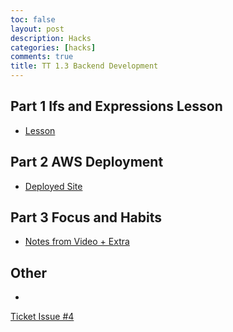 ```yaml
---
toc: false
layout: post
description: Hacks
categories: [hacks]
comments: true
title: TT 1.3 Backend Development
---
```


## Part 1 Ifs and Expressions Lesson
- [Lesson](https://tangalice.github.io/alicetang/java/jupyter/2022/09/10/Ifs.html)


## Part 2 AWS Deployment
- [Deployed Site](https://alicetang.tk)

## Part 3 Focus and Habits
- [Notes from Video + Extra]()

## Other
- []()


[Ticket Issue #4](https://github.com/tangalice/alicetang/issues/5)
